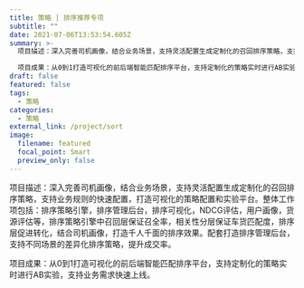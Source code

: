 ```yaml
---
title: 策略 | 排序推荐专项
subtitle: ""
date: 2021-07-06T13:53:54.605Z
summary: >-
  项目描述：深入完善司机画像，结合业务场景，支持灵活配置生成定制化的召回排序策略，支持业务规则的快速配置，打造可视化的策略配置和实验平台。整体工作项包括：排序策略引擎，排序管理后台，排序可视化，NDCG评估，用户画像，货源评估等，排序策略引擎中召回层保证召全率，相关性分层保证车货匹配度，排序层促进转化，结合司机画像，打造千人千面的排序效果。配套打造排序管理后台，支持不同场景的差异化排序策略，提升成交率。

  项目成果：从0到1打造可视化的前后端智能匹配排序平台，支持定制化的策略实时进行AB实验，支持业务需求快速上线。
draft: false
featured: false
tags:
  - 策略
categories:
  - 策略
external_link: /project/sort
image:
  filename: featured
  focal_point: Smart
  preview_only: false
---
```

项目描述：深入完善司机画像，结合业务场景，支持灵活配置生成定制化的召回排序策略，支持业务规则的快速配置，打造可视化的策略配置和实验平台。整体工作项包括：排序策略引擎，排序管理后台，排序可视化，NDCG评估，用户画像，货源评估等，排序策略引擎中召回层保证召全率，相关性分层保证车货匹配度，排序层促进转化，结合司机画像，打造千人千面的排序效果。配套打造排序管理后台，支持不同场景的差异化排序策略，提升成交率。

项目成果：从0到1打造可视化的前后端智能匹配排序平台，支持定制化的策略实时进行AB实验，支持业务需求快速上线。